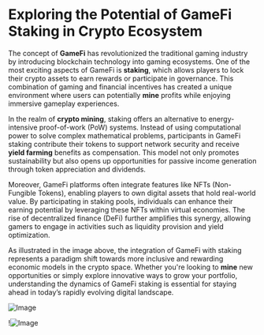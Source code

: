 # Exploring the Potential of GameFi Staking in Crypto Ecosystem

The concept of **GameFi** has revolutionized the traditional gaming industry by introducing blockchain technology into gaming ecosystems. One of the most exciting aspects of GameFi is **staking**, which allows players to lock their crypto assets to earn rewards or participate in governance. This combination of gaming and financial incentives has created a unique environment where users can potentially **mine** profits while enjoying immersive gameplay experiences.

In the realm of **crypto mining**, staking offers an alternative to energy-intensive proof-of-work (PoW) systems. Instead of using computational power to solve complex mathematical problems, participants in GameFi staking contribute their tokens to support network security and receive **yield farming** benefits as compensation. This model not only promotes sustainability but also opens up opportunities for passive income generation through token appreciation and dividends.

Moreover, GameFi platforms often integrate features like NFTs (Non-Fungible Tokens), enabling players to own digital assets that hold real-world value. By participating in staking pools, individuals can enhance their earning potential by leveraging these NFTs within virtual economies. The rise of decentralized finance (DeFi) further amplifies this synergy, allowing gamers to engage in activities such as liquidity provision and yield optimization.

As illustrated in the image above, the integration of GameFi with staking represents a paradigm shift towards more inclusive and rewarding economic models in the crypto space. Whether you're looking to **mine** new opportunities or simply explore innovative ways to grow your portfolio, understanding the dynamics of GameFi staking is essential for staying ahead in today’s rapidly evolving digital landscape.

![Image](https://github.com/user-attachments/assets/057c907c-805e-4310-a052-f5031067f3de)

!![Image](https://github.com/user-attachments/assets/057c907c-805e-4310-a052-f5031067f3de)
